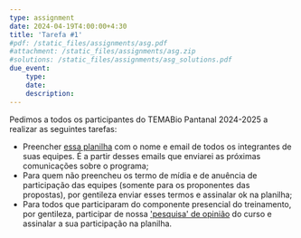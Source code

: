 ```yaml
---
type: assignment
date: 2024-04-19T4:00:00+4:30
title: 'Tarefa #1'
#pdf: /static_files/assignments/asg.pdf
#attachment: /static_files/assignments/asg.zip
#solutions: /static_files/assignments/asg_solutions.pdf
due_event:
    type:
    date:
    description: 
---
```


Pedimos a todos os participantes do TEMABio Pantanal 2024-2025 a realizar as seguintes tarefas:

* Preencher [essa planilha](https://docs.google.com/spreadsheets/d/1DdQgFjqrUtW6vxZI6TCFPStQOSZ2V5xWwzCbQE5eqog/edit#gid=0) com o nome e email de todos os integrantes de suas equipes. É a partir desses emails que enviarei as próximas comunicações sobre o programa;
* Para quem não preencheu os termo de mídia e de anuência de participação das equipes (somente para os proponentes das propostas), por gentileza enviar esses termos e assinalar ok na planilha;
* Para todos que participaram do componente presencial do treinamento, por gentileza, participar de nossa ['pesquisa' de opinião](https://docs.google.com/forms/d/e/1FAIpQLSerGmK0riWiJ_u743oe9kEII9r_6FNqiJVjFPbTxKmDq6rkpw/viewform?usp=sf_link) do curso e assinalar a sua participação na planilha.
